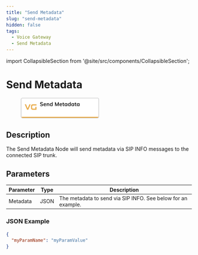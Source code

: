 ```yaml
---
title: "Send Metadata" 
slug: "send-metadata" 
hidden: false 
tags:
  - Voice Gateway
  - Send Metadata
---
```

import CollapsibleSection from '@site/src/components/CollapsibleSection';


# Send Metadata

<figure>
  <img class="image-center" src="../../../../../../static/img/_assets/ai/build/node-reference/vg/send-metadata.png" width="50%" />
</figure>

## Description

The Send Metadata Node will send metadata via SIP INFO messages to the connected SIP trunk.

## Parameters

| Parameter | Type | Description                                                   |
|-----------|------|---------------------------------------------------------------|
| Metadata  | JSON | The metadata to send via SIP INFO. See below for an example.  |

### JSON Example

```json
{
  "myParamName": "myParamValue"
}
```